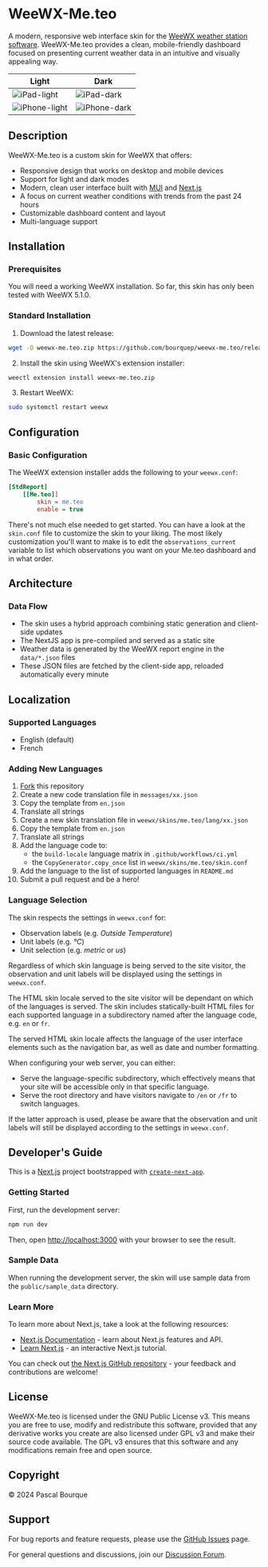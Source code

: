 # WeeWX-Me.teo

A modern, responsive web interface skin for the [WeeWX weather station software](https://github.com/weewx/weewx).
WeeWX-Me.teo provides a clean, mobile-friendly dashboard focused on presenting current weather data in an intuitive and
visually appealing way.

| Light                                                                                            | Dark                                                                                            |
| ------------------------------------------------------------------------------------------------ | ----------------------------------------------------------------------------------------------- |
| ![iPad-light](https://github.com/user-attachments/assets/8936393b-4d76-40f0-8504-84e0cc68c3ac)   | ![iPad-dark](https://github.com/user-attachments/assets/4129fbe1-f956-444c-832c-3c300ee84538)   |
| ![iPhone-light](https://github.com/user-attachments/assets/27314538-da96-467a-b9bd-cc1868c6d88c) | ![iPhone-dark](https://github.com/user-attachments/assets/89f13407-70b5-4219-a107-cdf4f4bc259c) |

## Description

WeeWX-Me.teo is a custom skin for WeeWX that offers:

- Responsive design that works on desktop and mobile devices
- Support for light and dark modes
- Modern, clean user interface built with [MUI](https://mui.com) and [Next.js](https://nextjs.org)
- A focus on current weather conditions with trends from the past 24 hours
- Customizable dashboard content and layout
- Multi-language support

## Installation

### Prerequisites

You will need a working WeeWX installation. So far, this skin has only been tested with WeeWX 5.1.0.

### Standard Installation

1. Download the latest release:

```bash
wget -O weewx-me.teo.zip https://github.com/bourquep/weewx-me.teo/releases/latest/download/weewx-me.teo.zip
```

2. Install the skin using WeeWX's extension installer:

```bash
weectl extension install weewx-me.teo.zip
```

3. Restart WeeWX:

```bash
sudo systemctl restart weewx
```

## Configuration

### Basic Configuration

The WeeWX extension installer adds the following to your `weewx.conf`:

```ini
[StdReport]
    [[Me.teo]]
        skin = me.teo
        enable = true
```

There's not much else needed to get started. You can have a look at the `skin.conf` file to customize the skin to your
liking. The most likely customization you'll want to make is to edit the `observations_current` variable to list which
observations you want on your Me.teo dashboard and in what order.

## Architecture

### Data Flow

- The skin uses a hybrid approach combining static generation and client-side updates
- The NextJS app is pre-compiled and served as a static site
- Weather data is generated by the WeeWX report engine in the `data/*.json` files
- These JSON files are fetched by the client-side app, reloaded automatically every minute

## Localization

### Supported Languages

- English (default)
- French

### Adding New Languages

1. [Fork](https://github.com/bourquep/weewx-me.teo/fork) this repository
2. Create a new code translation file in `messages/xx.json`
3. Copy the template from `en.json`
4. Translate all strings
5. Create a new skin translation file in `weewx/skins/me.teo/lang/xx.json`
6. Copy the template from `en.json`
7. Translate all strings
8. Add the language code to:
   - the `build-locale` language matrix in `.github/workflows/ci.yml`
   - the `CopyGenerator.copy_once` list in `weewx/skins/me.teo/skin.conf`
9. Add the language to the list of supported languages in `README.md`
10. Submit a pull request and be a hero!

### Language Selection

The skin respects the settings in `weewx.conf` for:

- Observation labels (e.g. _Outside Temperature_)
- Unit labels (e.g. _°C_)
- Unit selection (e.g. _metric_ or _us_)

Regardless of which skin language is being served to the site visitor, the observation and unit labels will be displayed
using the settings in `weewx.conf`.

The HTML skin locale served to the site visitor will be dependant on which of the languages is served. The skin includes
statically-built HTML files for each supported language in a subdirectory named after the language code, e.g. `en` or
`fr`.

The served HTML skin locale affects the language of the user interface elements such as the navigation bar, as well as
date and number formatting.

When configuring your web server, you can either:

- Serve the language-specific subdirectory, which effectively means that your site will be accessible only in that
  specific language.
- Serve the root directory and have visitors navigate to `/en` or `/fr` to switch languages.

If the latter approach is used, please be aware that the observation and unit labels will still be displayed according
to the settings in `weewx.conf`.

## Developer's Guide

This is a [Next.js](https://nextjs.org) project bootstrapped with
[`create-next-app`](https://nextjs.org/docs/app/api-reference/cli/create-next-app).

### Getting Started

First, run the development server:

```bash
npm run dev
```

Then, open [http://localhost:3000](http://localhost:3000) with your browser to see the result.

### Sample Data

When running the development server, the skin will use sample data from the `public/sample_data` directory.

### Learn More

To learn more about Next.js, take a look at the following resources:

- [Next.js Documentation](https://nextjs.org/docs) - learn about Next.js features and API.
- [Learn Next.js](https://nextjs.org/learn) - an interactive Next.js tutorial.

You can check out [the Next.js GitHub repository](https://github.com/vercel/next.js) - your feedback and contributions
are welcome!

## License

WeeWX-Me.teo is licensed under the GNU Public License v3. This means you are free to use, modify and redistribute this
software, provided that any derivative works you create are also licensed under GPL v3 and make their source code
available. The GPL v3 ensures that this software and any modifications remain free and open source.

## Copyright

© 2024 Pascal Bourque

## Support

For bug reports and feature requests, please use the [GitHub Issues](https://github.com/bourquep/weewx-me.teo/issues)
page.

For general questions and discussions, join our
[Discussion Forum](https://github.com/bourquep/weewx-me.teo/discussions).
